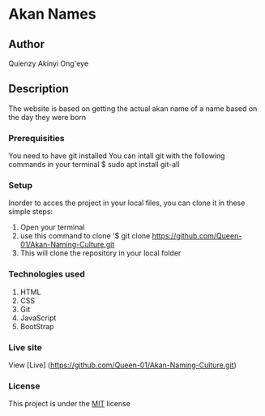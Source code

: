 # Akan Names
## Author
Quienzy Akinyi Ong'eye
## Description
The website is based on getting the actual akan name of a name based on the day they were born 
### Prerequisities
You need to have git installed
You can intall git with the following commands in your terminal
$ sudo apt install git-all
### Setup
Inorder to acces the project in your local files, you can clone it in these simple steps:
1. Open your terminal
1. use this command to clone '$ git clone https://github.com/Queen-01/Akan-Naming-Culture.git
1. This will clone the repository in your local folder
### Technologies used
1. HTML
1. CSS
1. Git
1. JavaScript
1. BootStrap
### Live site
View [Live] (https://github.com/Queen-01/Akan-Naming-Culture.git)
### License
This project is under the [MIT](license) license